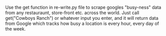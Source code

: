 Use the get function in re-write.py file to scrape googles "busy-ness" data from any restauraunt, store-front etc. across the world.
Just call get("Cowboys Ranch") or whatever input you enter, and it will return data from Google which tracks how busy a location is every hour, every day of the week.
